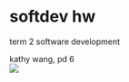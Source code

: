 # softdev hw
<p>term 2 software development</p> 
kathy wang, pd 6
<br>
<img src="http://o.aolcdn.com/hss/storage/midas/c7ea4d2b38ad30e62a679ed5f4d6dfd9/200129886/MrGrumblecat-1.jpeg"></img> 
<br>
